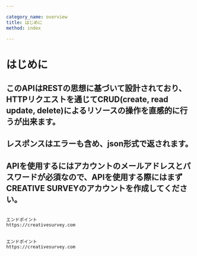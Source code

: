 ```yaml
---

category_name: overview
title: はじめに
method: index

---
```


# はじめに

## このAPIはRESTの思想に基づいて設計されており、HTTPリクエストを通じてCRUD(create, read update, delete)によるリソースの操作を直感的に行うが出来ます。

## レスポンスはエラーも含め、json形式で返されます。

## APIを使用するにはアカウントのメールアドレスとパスワードが必須なので、APIを使用する際にはまずCREATIVE SURVEYのアカウントを作成してください。

~~~

エンドポイント
https://creativesurvey.com

~~~

~~~

エンドポイント
https://creativesurvey.com

~~~









